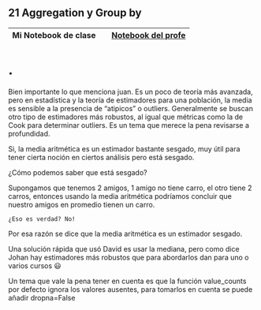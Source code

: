 ## 21 Aggregation y Group by


|Mi Notebook de clase  | | [Notebook del profe](/Notebooks/21_groupby_pivot.ipynb) |
|---------|:----:| ----:|


# . 


Bien importante lo que menciona juan. Es un poco de teoría más avanzada, pero en estadística y la teoría de estimadores para una población, la media es sensible a la presencia de “atipicos” o outliers. Generalmente se buscan otro tipo de estimadores más robustos, al igual que métricas como la de Cook para determinar outliers. Es un tema que merece la pena revisarse a profundidad.

Si, la media aritmética es un estimador bastante sesgado, muy útil para tener cierta noción en ciertos análisis pero está sesgado.

¿Cómo podemos saber que está sesgado?

Supongamos que tenemos 2 amigos, 1 amigo no tiene carro, el otro tiene 2 carros, entonces usando la media aritmética podríamos concluir que nuestro amigos en promedio tienen un carro.

    ¿Eso es verdad? No!

Por esa razón se dice que la media aritmética es un estimador sesgado.

Una solución rápida que usó David es usar la mediana, pero como dice Johan hay estimadores más robustos que para abordarlos dan para uno o varios cursos 😃



Un tema que vale la pena tener en cuenta es que la función value_counts por defecto ignora los valores ausentes, para tomarlos en cuenta se puede añadir dropna=False
